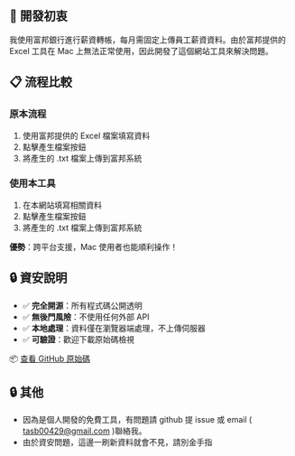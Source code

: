 ## 🎯 開發初衷

我使用富邦銀行進行薪資轉帳，每月需固定上傳員工薪資資料。由於富邦提供的 Excel 工具在 Mac 上無法正常使用，因此開發了這個網站工具來解決問題。

## 📋 流程比較

### 原本流程
1. 使用富邦提供的 Excel 檔案填寫資料
2. 點擊產生檔案按鈕
3. 將產生的 .txt 檔案上傳到富邦系統

### 使用本工具
1. 在本網站填寫相關資料
2. 點擊產生檔案按鈕
3. 將產生的 .txt 檔案上傳到富邦系統

**優勢**：跨平台支援，Mac 使用者也能順利操作！

## 🔒 資安說明

- ✅ **完全開源**：所有程式碼公開透明
- ✅ **無後門風險**：不使用任何外部 API
- ✅ **本地處理**：資料僅在瀏覽器端處理，不上傳伺服器
- ✅ **可驗證**：歡迎下載原始碼檢視

📦 [查看 GitHub 原始碼](#)

## 🔒 其他

- 因為是個人開發的免費工具，有問題請 github 提 issue 或 email ( tasb00429@gmail.com )聯絡我。
- 由於資安問題，這邊一刷新資料就會不見，請別金手指